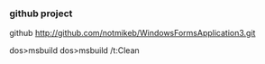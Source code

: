 ###


### github project

github
http://github.com/notmikeb/WindowsFormsApplication3.git

dos>msbuild
dos>msbuild /t:Clean